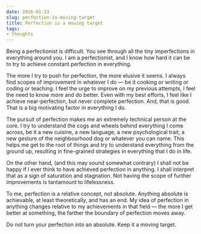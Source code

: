 ```yaml
---
date: 2016-01-23
slug: perfection-is-moving-target
title: Perfection is a moving target
tags:
- thoughts
---
```


Being a perfectionist is difficult. You see through all the tiny imperfections in everything around you. I am a perfectionist, and I know how hard it can be to try to achieve constant perfection in everything.

The more I try to push for perfection, the more elusive it seems. I always find scopes of improvement in whatever I do &mdash; be it cooking or writing or coding or teaching. I feel the urge to improve on my previous attempts, I feel the need to know more and do better. Even with my best efforts, I feel like I achieve near-perfection, but never complete perfection. And, that is good. That is a big motivating factor in everything I do.

The pursuit of perfection makes me an extremely technical person at the core. I try to understand the cogs and wheels behind everything I come across, be it a new cuisine, a new language, a new psychological trait, a new gesture of the neighbourhood dog or whatever you can name. This helps me get to the root of things and try to understand everything from the ground up, resulting in fine-grained strategies in everything that I do in life.

On the other hand, (and this may sound somewhat contrary) I shall not be happy if I ever think to have achieved perfection in anything. I shall interpret that as a sign of saturation and stagnation. Not having the scope of further improvements is tantamount to lifelessness.

To me, perfection is a relative concept, not absolute. Anything absolute is achievable, at least theoretically, and has an end. My idea of perfection in anything changes relative to my achievements in that field &mdash; the more I get better at something, the farther the boundary of perfection moves away.

Do not turn your perfection into an absolute. Keep it a moving target.
